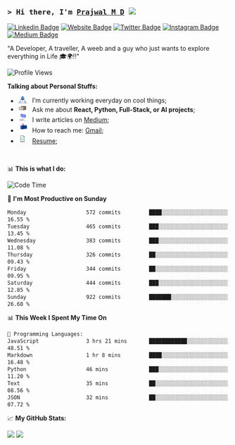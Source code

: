 ### <samp>&gt; Hi there, I'm <a href="https://prajwalmd.vercel.app/" target="_blank">Prajwal M D</a> <img src="https://media.giphy.com/media/hvRJCLFzcasrR4ia7z/giphy.gif" width="25"> </samp>

[![Linkedin Badge](https://img.shields.io/badge/-LinkedIn-0e76a8?style=flat-square&logo=Linkedin&logoColor=white)](https://www.linkedin.com/in/prajwal-m-d)
[![Website Badge](https://img.shields.io/badge/Website-3b5998?style=flat-square&logo=google-chrome&logoColor=white)](https://prajwalmd.vercel.app/)
[![Twitter Badge](https://img.shields.io/badge/-Twitter-00acee?style=flat-square&logo=Twitter&logoColor=white)](https://x.com/PrajwalMD18)
[![Instagram Badge](https://img.shields.io/badge/-Instagram-e4405f?style=flat-square&logo=Instagram&logoColor=white)](https://www.instagram.com/_.praj.wal._/)
[![Medium Badge](https://img.shields.io/badge/medium-%2312100E.svg?&style=for-square&logo=medium&logoColor=white)](https://medium.com/@prajju.18gryphon)

"A Developer, A traveller, A weeb and a guy who just wants to explore everything in Life 🎓🌍‼️"

![Profile Views](https://komarev.com/ghpvc/?username=Prajwal18-MD&label=Profile%20views&color=0e75b6&style=flat)  

**Talking about Personal Stuffs:**

- <img src="assets/developer.gif" width="21" />&nbsp;&nbsp; I’m currently working everyday on cool things;
- <img src="assets/message.gif" width="21" />&nbsp;&nbsp; Ask me about **React, Python, Full-Stack, or AI projects**;
- <img src="assets/laptop.gif" width="21" />&nbsp;&nbsp; I write articles on [Medium](https://medium.com/@prajju.18gryphon);
- <img src="assets/letterbox.gif" width="21" />&nbsp;&nbsp; How to reach me: [Gmail](prajju.18gryphon@gmail.com);
- <img src="assets/doc.gif" width="21" />&nbsp;&nbsp; [Resume](https://portfoliochatbot-h3zm.onrender.com/resume);

</br>

📊 **This is what I do:**
<!--START_SECTION:waka-->
![Code Time](http://img.shields.io/badge/Code%20Time-30%20hrs%2036%20mins-blue)

📅 **I'm Most Productive on Sunday** 

```text
Monday                   572 commits         ████░░░░░░░░░░░░░░░░░░░░░   16.55 % 
Tuesday                  465 commits         ███░░░░░░░░░░░░░░░░░░░░░░   13.45 % 
Wednesday                383 commits         ███░░░░░░░░░░░░░░░░░░░░░░   11.08 % 
Thursday                 326 commits         ██░░░░░░░░░░░░░░░░░░░░░░░   09.43 % 
Friday                   344 commits         ██░░░░░░░░░░░░░░░░░░░░░░░   09.95 % 
Saturday                 444 commits         ███░░░░░░░░░░░░░░░░░░░░░░   12.85 % 
Sunday                   922 commits         ███████░░░░░░░░░░░░░░░░░░   26.68 % 
```


📊 **This Week I Spent My Time On** 

```text
💬 Programming Languages: 
JavaScript               3 hrs 21 mins       ████████████░░░░░░░░░░░░░   48.51 % 
Markdown                 1 hr 8 mins         ████░░░░░░░░░░░░░░░░░░░░░   16.48 % 
Python                   46 mins             ███░░░░░░░░░░░░░░░░░░░░░░   11.20 % 
Text                     35 mins             ██░░░░░░░░░░░░░░░░░░░░░░░   08.56 % 
JSON                     32 mins             ██░░░░░░░░░░░░░░░░░░░░░░░   07.72 % 
```


<!--END_SECTION:waka-->


📈 **My GitHub Stats:**

<p>
  <img
    height="180em"
    src="https://github-readme-stats.vercel.app/api?username=Prajwal18-MD&show_icons=true&hide_border=true&count_private=true&include_all_commits=true&cache_seconds=1800"
  />
  <img
    height="180em"
    src="https://github-readme-stats.vercel.app/api/top-langs/?username=Prajwal18-MD&exclude_repo=KNN-Image-Classification&show_icons=true&hide_border=true&layout=compact&langs_count=8&cache_seconds=1800"
  />
</p>



